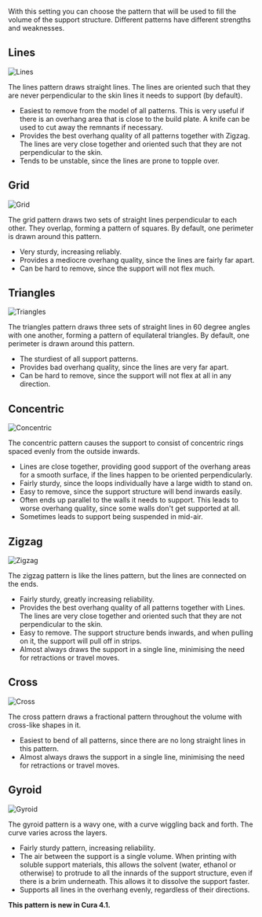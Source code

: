 With this setting you can choose the pattern that will be used to fill the volume of the support structure. Different patterns have different strengths and weaknesses.

Lines
----
![Lines](images/support_pattern_lines.png)

The lines pattern draws straight lines. The lines are oriented such that they are never perpendicular to the skin lines it needs to support (by default).
* Easiest to remove from the model of all patterns. This is very useful if there is an overhang area that is close to the build plate. A knife can be used to cut away the remnants if necessary.
* Provides the best overhang quality of all patterns together with Zigzag. The lines are very close together and oriented such that they are not perpendicular to the skin.
* Tends to be unstable, since the lines are prone to topple over.

Grid
----
![Grid](images/support_pattern_grid.png)

The grid pattern draws two sets of straight lines perpendicular to each other. They overlap, forming a pattern of squares. By default, one perimeter is drawn around this pattern.
* Very sturdy, increasing reliably.
* Provides a mediocre overhang quality, since the lines are fairly far apart.
* Can be hard to remove, since the support will not flex much.

Triangles
----
![Triangles](images/support_pattern_triangles.png)

The triangles pattern draws three sets of straight lines in 60 degree angles with one another, forming a pattern of equilateral triangles. By default, one perimeter is drawn around this pattern.
* The sturdiest of all support patterns.
* Provides bad overhang quality, since the lines are very far apart.
* Can be hard to remove, since the support will not flex at all in any direction.

Concentric
----
![Concentric](images/support_pattern_concentric.png)

The concentric pattern causes the support to consist of concentric rings spaced evenly from the outside inwards.
* Lines are close together, providing good support of the overhang areas for a smooth surface, if the lines happen to be oriented perpendicularly.
* Fairly sturdy, since the loops individually have a large width to stand on.
* Easy to remove, since the support structure will bend inwards easily.
* Often ends up parallel to the walls it needs to support. This leads to worse overhang quality, since some walls don't get supported at all.
* Sometimes leads to support being suspended in mid-air.

Zigzag
----
![Zigzag](images/support_pattern_zigzag.png)

The zigzag pattern is like the lines pattern, but the lines are connected on the ends.
* Fairly sturdy, greatly increasing reliability.
* Provides the best overhang quality of all patterns together with Lines. The lines are very close together and oriented such that they are not perpendicular to the skin.
* Easy to remove. The support structure bends inwards, and when pulling on it, the support will pull off in strips.
* Almost always draws the support in a single line, minimising the need for retractions or travel moves.

Cross
----
![Cross](images/support_pattern_cross.png)

The cross pattern draws a fractional pattern throughout the volume with cross-like shapes in it.
* Easiest to bend of all patterns, since there are no long straight lines in this pattern.
* Almost always draws the support in a single line, minimising the need for retractions or travel moves.

Gyroid
----
![Gyroid](images/support_pattern_gyroid.png)

The gyroid pattern is a wavy one, with a curve wiggling back and forth. The curve varies across the layers.
* Fairly sturdy pattern, increasing reliability.
* The air between the support is a single volume. When printing with soluble support materials, this allows the solvent (water, ethanol or otherwise) to protrude to all the innards of the support structure, even if there is a brim underneath. This allows it to dissolve the support faster.
* Supports all lines in the overhang evenly, regardless of their directions.

**This pattern is new in Cura 4.1.**